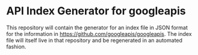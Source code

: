 # API Index Generator for googleapis

This repository will contain the generator for an index file in JSON
format for the information in https://github.com/googleapis/googleapis.
The index file will itself live in that repository and be
regenerated in an automated fashion.
